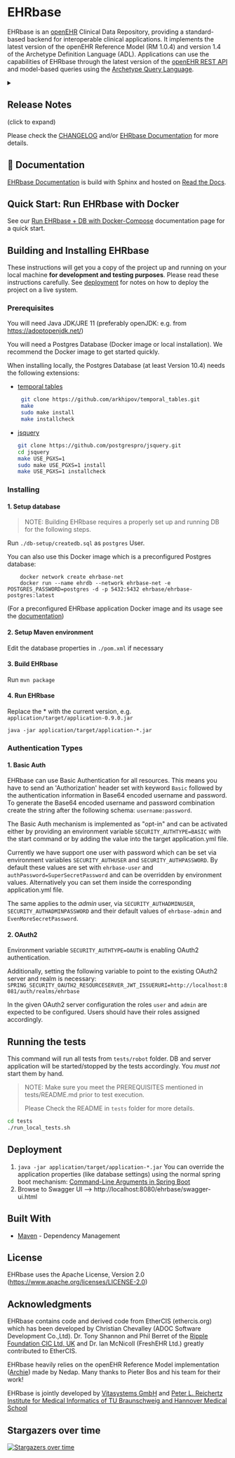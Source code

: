 # EHRbase

EHRbase is an [openEHR](openehr.org) Clinical Data Repository, providing a standard-based backend for interoperable clinical applications. It implements the latest version of the openEHR Reference Model (RM 1.0.4) and version 1.4 of the Archetype Definition Language (ADL). Applications can use the capabilities of EHRbase through the latest version of the [openEHR REST API](https://specifications.openehr.org/releases/ITS-REST/latest/) and model-based queries using the [Archetype Query Language](https://specifications.openehr.org/releases/QUERY/latest/AQL.html).


<details>
  <summary><h2>Release Notes</h2> (click to expand)</summary>

Please check the [CHANGELOG](https://github.com/ehrbase/ehrbase/blob/develop/CHANGELOG.md) and/or   [EHRbase Documentation](https://ehrbase.readthedocs.io/en/latest/) for more details.
  
##### WIP: 2021, XYZ 00
v?.?.? - (...)

**Important:** Please note that this release introduces [Archie's](https://github.com/openEHR/archie) new strict invariant checks. Depending on existing data and clients this might be a breaking change. Please carefully check the EHRbase output and update your input data if EHRbase rejects it. The strict validation can also be deactivated via configuration, but caution in advised!

##### 2021, Sep 9
v0.17.2 - **beta** release. Bug fixes, enhancements, automatic Docker Hub deployments via Github Actions.

##### 2021, Aug 12
v0.17.1 - **beta** release. Default handling for audit metadata, bug fixes and SDK version update.

##### 2021, Aug 04
v0.17.0 - fifth **beta** release. validation using an external terminology server, Attribute-based Access Control, AQL fixes and other enhancements

##### 2021, March 30
v0.16.0 - fourth **beta** release. New endpoints for versioned Compositions, ATNA Logging, AQL fixes and other enhancements.

##### 2021, February 25
v0.15.0 - third **beta** release. New admin API endpoints for EHRs, Compositions and Contributions. Fixes and other enhancements.

##### 2020, October 1
v0.14.0 - second **beta** release.

##### 2020, May 14
This release of EHRbase (v0.13.0) is the first **beta** release.

</details>

Please check the [CHANGELOG](https://github.com/ehrbase/ehrbase/blob/develop/CHANGELOG.md) and/or   [EHRbase Documentation](https://ehrbase.readthedocs.io/en/latest/) for more details.



## 📝 Documentation
[EHRbase Documentation](https://ehrbase.readthedocs.io/en/latest/) is build with Sphinx and hosted on [Read the Docs](https://readthedocs.org/).

## Quick Start: Run EHRbase with Docker
See our [Run EHRbase + DB with Docker-Compose](https://ehrbase.readthedocs.io/en/latest/03_development/04_docker_images/01_ehrbase/02_use_image/index.html#run-ehrbase-db-with-docker-compose) documentation page for a quick start.

## Building and Installing EHRbase
These instructions will get you a copy of the project up and running on your local machine **for development and testing purposes**. Please read these instructions carefully. See [deployment](#deployment) for notes on how to deploy the project on a live system.

### Prerequisites

You will need Java JDK/JRE 11 (preferably openJDK: e.g. from https://adoptopenjdk.net/)

You will need a Postgres Database (Docker image or local installation). We recommend the Docker image to get started quickly.

When installing locally, the Postgres Database (at least Version 10.4) needs the following extensions:
 * [temporal tables](https://github.com/arkhipov/temporal_tables) 
    ```bash
     git clone https://github.com/arkhipov/temporal_tables.git
     make
     sudo make install
     make installcheck
     ```
 * [jsquery](https://github.com/postgrespro/jsquery) 
     ```bash
     git clone https://github.com/postgrespro/jsquery.git
     cd jsquery
     make USE_PGXS=1
     sudo make USE_PGXS=1 install
     make USE_PGXS=1 installcheck
    ```

### Installing

#### 1. Setup database

> NOTE: Building EHRbase requires a properly set up and running DB for the following steps.

Run `./db-setup/createdb.sql` as `postgres` User.

You can also use this Docker image which is a preconfigured Postgres database:
```shell
    docker network create ehrbase-net
    docker run --name ehrdb --network ehrbase-net -e POSTGRES_PASSWORD=postgres -d -p 5432:5432 ehrbase/ehrbase-postgres:latest
```

(For a preconfigured EHRbase application Docker image and its usage see the [documentation](https://ehrbase.readthedocs.io/en/latest/03_development/04_docker_images/index.html))
#### 2. Setup Maven environment

Edit the database properties in  `./pom.xml` if necessary

#### 3. Build EHRbase
Run `mvn package`

#### 4. Run EHRbase

Replace the * with the current version, e.g. `application/target/application-0.9.0.jar`

`java -jar application/target/application-*.jar`

### Authentication Types

#### 1. Basic Auth

EHRbase can use Basic Authentication for all resources. This means you have to send an 'Authorization' header
set with keyword `Basic` followed by the authentication information in Base64 encoded username and password. To
generate the Base64 encoded username and password combination create the string after the following schema:
`username:password`.

The Basic Auth mechanism is implemented as "opt-in" and can be activated either by providing an environment variable
`SECURITY_AUTHTYPE=BASIC` with the start command or by adding the value into the target application.yml file.

Currently we have support one user with password which can be set via environment variables `SECURITY_AUTHUSER` and
`SECURITY_AUTHPASSWORD`. By default these values are set with `ehrbase-user` and `authPassword=SuperSecretPassword`
and can be overridden by environment values. Alternatively you can set them inside the corresponding application.yml
file.

The same applies to the *admin* user, via `SECURITY_AUTHADMINUSER`, `SECURITY_AUTHADMINPASSWORD` 
and their default values of `ehrbase-admin` and `EvenMoreSecretPassword`.

#### 2. OAuth2

Environment variable `SECURITY_AUTHTYPE=OAUTH` is enabling OAuth2 authentication.

Additionally, setting the following variable to point to the existing OAuth2 server and realm is necessary:
`SPRING_SECURITY_OAUTH2_RESOURCESERVER_JWT_ISSUERURI=http://localhost:8081/auth/realms/ehrbase`

In the given OAuth2 server configuration the roles `user` and `admin` are expected to be configured. 
Users should have their roles assigned accordingly.

## Running the tests

This command will run all tests from `tests/robot` folder.
DB and server application will be started/stopped by the tests accordingly. You *must not* start them by hand.

> NOTE: Make sure you meet the PREREQUISITES mentioned in tests/README.md prior to test execution.
>
> Please Check the README in `tests` folder for more details.

```bash
cd tests
./run_local_tests.sh
```


## Deployment

 1. `java -jar application/target/application-*.jar` You can override the application properties (like database settings) using the normal spring boot mechanism: [Command-Line Arguments in Spring Boot](https://www.baeldung.com/spring-boot-command-line-arguments)
 2. Browse to Swagger UI --> http://localhost:8080/ehrbase/swagger-ui.html



## Built With

* [Maven](https://maven.apache.org/) - Dependency Management



## License

EHRbase uses the Apache License, Version 2.0 (https://www.apache.org/licenses/LICENSE-2.0)

## Acknowledgments

EHRbase contains code and derived code from EtherCIS (ethercis.org) which has been developed by Christian Chevalley (ADOC Software Development Co.,Ltd).
Dr. Tony Shannon and Phil Berret of the [Ripple Foundation CIC Ltd, UK](https://ripple.foundation/) and Dr. Ian McNicoll (FreshEHR Ltd.) greatly contributed to EtherCIS. 

EHRbase heavily relies on the openEHR Reference Model implementation ([Archie](https://github.com/openEHR/archie)) made by Nedap. Many thanks to Pieter Bos and his team for their work!

EHRbase is jointly developed by [Vitasystems GmbH](https://www.vitagroup.ag/de_DE/Ueber-uns/vitasystems) and [Peter L. Reichertz Institute for Medical Informatics of TU Braunschweig and Hannover Medical School](plri.de)


## Stargazers over time

[![Stargazers over time](https://starchart.cc/ehrbase/ehrbase.svg)](https://starchart.cc/ehrbase/ehrbase)
